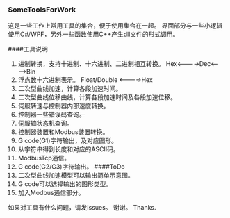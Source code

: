 ### SomeToolsForWork

这是一些工作上常用工具的集合，便于使用集合在一起。
界面部分与一些小逻辑使用C#/WPF，另外一些函数使用C++产生dll文件的形式调用。


####工具说明
1.	进制转换，支持十进制、十六进制、二进制相互转换。
	Hex<---->Dec<---->Bin
2.	浮点数十六进制表示。
	Float/Double <---->Hex
3.	二次型曲线加速，计算各段加速时间。
4.	二次型曲线位移曲线，计算各段加速时间及各段加速位移。
5.	伺服转速与控制器内部速度转换。
6.	~~控制器一些错误码查询。~~
7.	伺服轴状态机查询。
8.	控制器装置和Modbus装置转换。
9.	G code(G1)字符输出，及对应图形。
10.	从字符串得到长度和对应的ASCII码。
11.	ModbusTcp通信。
12.	G code(G2/G3)字符输出。
####ToDo
1.	二次型曲线加速模型可以输出简单示意图。
2.	G code可以选择输出的图形类型。
3.	加入Modbus通信部分。


如果对工具有什么问题，请发Issues。
谢谢。
Thanks.
